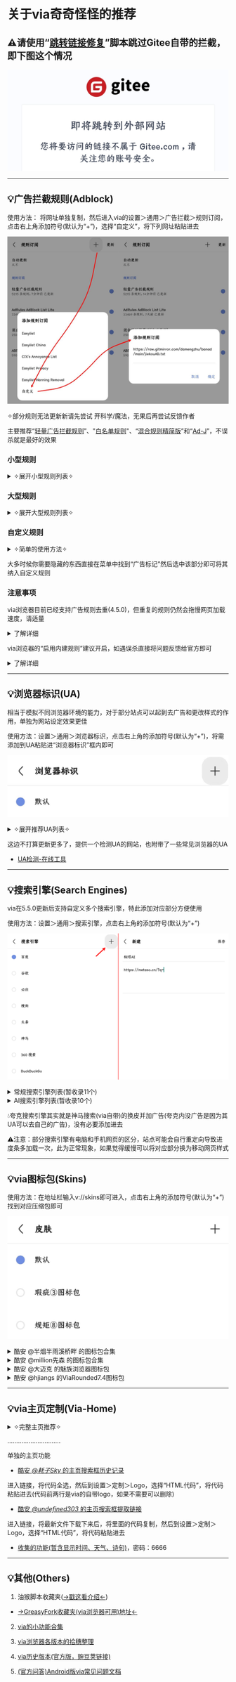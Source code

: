 # 关于via奇奇怪怪的推荐


## ⚠请使用“[跳转链接修复](https://greasyfork.org/zh-CN/scripts/395970)”脚本跳过Gitee自带的拦截，即下图这个情况

![输入图片说明](1000021304.jpg)

*****

## 💡广告拦截规则(Adblock)
使用方法：
将网址单独复制，然后进入via的设置＞通用＞广告拦截＞规则订阅，点击右上角添加符号(默认为“+”)，选择“自定义”，将下列网址粘贴进去

![输入图片说明](1000021305.jpg)

✧部分规则无法更新新请先尝试 开科学/魔法，无果后再尝试反馈作者

主要推荐“[轻量广告拦截规则](https://raw.gitmirror.com/damengzhu/banad/main/jiekouAD.txt)”、"[白名单规则](https://mirror.ghproxy.com/raw.githubusercontent.com/8680/GOODBYEADS/master/allow.txt)"、“[混合规则精简版](https://lingeringsound.github.io/adblock_auto/Rules/adblock_auto_lite.txt)”和“[Ad-J](https://gcore.jsdelivr.net/gh/jk278/Ad-J/Ad-J.txt)”，不误杀就是最好的效果

### 小型规则

<details>
  <summary> ✧展开小型规则列表✧ </summary>

- [Ad-J](https://gcore.jsdelivr.net/gh/jk278/Ad-J/Ad-J.txt)(300+规则)

- [去除APP下载提醒](https://cdn.jsdelivr.net/gh/Noyllopa/NoAppDownload@master/NoAppDownload.txt)(1000+规则)

- [白名单规则](https://mirror.ghproxy.com/raw.githubusercontent.com/8680/GOODBYEADS/master/allow.txt)(4000+规则，唯一一个全部为避免误杀的订阅)

- [轻量广告拦截规则](https://raw.gitmirror.com/damengzhu/banad/main/jiekouAD.txt)(酷安@大萌主，5000+规则)

- [AdGuard Mobile Ads filter](https://filters.adtidy.org/extension/ublock/filters/11.txt)(7000+规则)

- [adgk手机去广告规则](https://raw.githubusercontent.com/banbendalao/ADgk/master/ADgk.txt)(9000+规则，需开科学)

- [混合规则精简版](https://lingeringsound.github.io/adblock_auto/Rules/adblock_auto_lite.txt)(酷安@夕阳醉歌，2w+规则)

- [XXKiller](https://cdn.jsdelivr.net/gh/DoingDog/XXKiller@main/w.txt)(2w+规则)

</details>

### 大型规则

<details>
  <summary> ✧展开大型规则列表✧ </summary>

- [AdKiller-Lite](https://raw.gitmirror.com/PhoenixLjw/AdRules/main/filter-lite.txt)(3w+规则，包含“轻量广告拦截规则”和“去除APP下载提醒”)

- [AdRules AdBlock List Lite](https://adrules.top/adblock_lite.txt)(3w+规则，需开科学)

- [ABP Merge Rules](https://raw.gitmirror.com/damengzhu/abpmerge/main/abpmerge.txt)(5w+规则，包含“轻量广告拦截规则”)

- [AdFilters](https://cdn.jsdelivr.net/gh/o0HalfLife0o/list/ad3.txt)(6w+规则)

- [AdBlock Filter](https://raw.githubusercontent.com/217heidai/adblockfilters/main/rules/adblockfilters.txt)(11w+规则，包含“adgk手机去广告规则”，需开科学)

</details>

### 自定义规则

<details>
  <summary> ✧简单的使用方法✧ </summary>

例如：隐藏百度首页自动播放的视频(因为不是广告，大多规则订阅并不会将其加入)

```
baidu.com##[data-video-play-type="true"]
```

进入via的设置＞通用＞广告拦截＞自定义规则，将规则粘贴进去即可

![输入图片说明](1000021310.jpg)
</details>

大多时候你需要隐藏的东西直接在菜单中找到“广告标记”然后选中该部分即可将其纳入自定义规则

### 注意事项
via浏览器目前已经支持广告规则去重(4.5.0)，但重复的规则仍然会拖慢网页加载速度，请适量

<details>
  <summary> 了解详细 </summary>

  ![输入图片说明](1000028449.jpg)

</details>

via浏览器的“启用内建规则”建议开启，如遇误杀直接将问题反馈给官方即可

<details>
  <summary> 了解详细 </summary>

![输入图片说明](1000021306.jpg)

![输入图片说明](1000021307.jpg)

</details>

*****

## 💡浏览器标识(UA)
相当于模拟不同浏览器环境的能力，对于部分站点可以起到去广告和更改样式的作用，单独为网站设定效果更佳

使用方法：设置＞通用＞浏览器标识，点击右上角的添加符号(默认为“+”)，将需添加到UA粘贴进“浏览器标识”框内即可

![输入图片说明](IMG_20240315_183647.png)

<details>
  <summary> ✧展开推荐UA列表✧ </summary>

1. 简单搜索UA旧版整合

> 优点：百度关自动播放(不缓存)、防拉💩、必应无下载提示 <br> 缺点：没有搜索框、内核可能有点旧

> Mozilla/5.0 (Linux; U; Android 10; zh-CN; 2014811 Build/QQ3A.200805.001) AppleWebKit/537.36 (KHTML, like Gecko) Version/4.0 Chrome/119.0.2564.116 Quark/3.8.2.126 Mobile Safari/537.36 T7/10.3 SearchCraft/2.6.3 (Baidu; P1 8.0.0) edge

2. 简单搜索UA新版 

> 优点：百度有AI、关自动播放、会自动翻页、防拉💩 <br> 缺点：没有搜索框、UI变动大、没有横栏切换、视频仍然会缓存

> Mozilla/5.0 (Linux; Android 10; K) AppleWebKit/537.36 (KHTML, like Gecko) Chrome/120.0.0.0 Mobile Safari/537.36 SearchCraft/3.10.1 ChatSearch/1.0 SearchCraft/5.7.0.5 (Baidu; P1 10)

3. Edge浏览器默认UA 

> 优点：百度关自动播放(不缓存)、有搜索框 <br> 缺点：不防百度拉💩

> Mozilla/5.0 (Linux; Android 10; K) AppleWebKit/537.36 (KHTML, like Gecko) Chrome/117.0.0.0 Mobile Safari/537.36 EdgA/117.0.2045.38

4. 火狐/雨见浏览器默认UA `类似Edge的UA`

> Mozilla/5.0 (Android 14; Mobile; rv:120.0) Gecko/120.0 Firefox/120.0

5. 小米浏览器默认UA 

> 最好是给百度系的单独设置，其他网页可能会加广告

> Mozilla/5.0 (Linux; U; Android 10; zh-cn; BMH-AN10 Build/HUAWEIBMH-AN10) AppleWebKit/537.36 (KHTML, like Gecko) Version/4.0 Chrome/112.0.5615.136 Mobile Safari/537.36 XiaoMi/MiuiBrowser/13.40.2-gn

6. 8.0.49版本微信的UA

>最好是只给提醒“请用微信APP打开”的网站使用

>Mozilla/5.0 (Linux; Android 14; 22081212C Build/UKQ1.230917.001; wv) AppleWebKit/537.36 (KHTML, like Gecko) Version/4.0 Chrome/116.0.0.0 Mobile Safari/537.36 XWEB/1160175 MMWEBSDK/20240404 MMWEBID/7962 MicroMessenger/8.0.49.2600(0x2800313D) WeChat/arm64 Weixin NetType/WIFI Language/zh_CN ABI/arm64

6. 酷安[ _@靈狐_ 自制的日用UA](https://www.coolapk.com/feed/39514762?shareKey=YTg2MDUwZTRhM2FmNjYwYWRhNTg~&shareUid=20596394)

因为自带介绍，而且大佬可能还在更新，这边就直接提供网址了，进去自行复制，[→戳这←](https://aifoxs.gitee.io/user-agent)

</details>

这边不打算更新更多了，提供一个检测UA的网站，也附带了一些常见浏览器的UA

* [UA检测-在线工具](https://useragent.buyaocha.com)


*****

## 💡搜索引擎(Search Engines)

via在5.5.0更新后支持自定义多个搜索引擎，特此添加对应部分方便使用

使用方法：设置＞通用＞搜索引擎，点击右上角的添加符号(默认为“+”)

![输入图片说明](1000038887.png)

<details><summary>常规搜索引擎列表(暂收录11个)</summary>

> 无追搜索(360搜索的更优解，不收集或跟踪用户数据) <br> https://www.wuzhuiso.com/s?q=

> Whoogle(Google源，目前没墙) <br> https://search.snine.nl/search?q=

> Yandex(俄国的搜索引擎) <br> https://www.yandex.com/search/touch/?text=

> Qwant(法国的搜索引擎，不收集和跟踪用户数据，据说联通搜索挺快的) <br> https://www.qwant.com/?q=

> Swisscows(瑞士的搜索引擎，不收集或跟踪用户数据) <br> https://swisscows.com/en/web?query=

> SearXNG(聚合搜索，目前没墙) <br> https://searx.si/search?q=

> Ecosia(德国的搜索引擎，国内网络会被劫持到Bing) <br> https://www.ecosia.org/search?q=

> Yahoo(日本的搜索引擎，要挂梯) <br> https://search.yahoo.com/search?p=

> Brave(美国的搜索引擎，要挂梯) <br> https://search.brave.com/search?q=

> StartPage(荷兰的搜索引擎，号称世界上最私密的搜索引擎，要挂梯) <br> https://www.startpage.com/sp/search?q=

> Yep(新加坡的搜索引擎，要挂梯) <br> https://yep.com/web?q=

</details>


<details><summary>AI搜索引擎列表(暂收录10个)</summary>

> 秘塔AI <br> https://metaso.cn/?q=

> 天工AI <br> https://www.tiangong.cn/result?q=

> ThinkAnyAI <br> https://thinkany.so/zh/search?q=

> 360AI <br> https://www.sou.com/?q=

> 十号AI <br> https://retardphobia.moebh.org/ui/search.html?q=

> iSouAI <br> https://isou.chat/search?q=

> PhindAI <br> https://phind-ai.com/zh/search?q=

> AndiAI <br> https://andisearch.com/?q=

> iAskAI <br> https://iask.ai/?q=

> PerplexityAI(要挂梯) <br> https://www.perplexity.ai/?q=

</details>

💧夸克搜索引擎其实就是神马搜索(via自带)的换皮并加广告(夸克内没广告是因为其UA可以去自己的广告)，没有必要添加进去

⚠注意：部分搜索引擎有电脑和手机网页的区分，站点可能会自行重定向导致进度条多加载一次，此为正常现象，如果觉得缓慢可以将对应部分换为移动网页样式

*****

## 💡via图标包(Skins)
使用方法：在地址栏输入v://skins即可进入，点击右上角的添加符号(默认为“+”)找到对应压缩包即可

![输入图片说明](1000021322.jpg)

<details><summary>酷安 @半烟半雨溪桥畔 的图标包合集</summary>

[酷安 _@半烟半雨溪桥畔_ 的图标包合集](https://www.lanzn.com/b0337qg1c)，密码：6666

![输入图片说明](1000021502.png)

</details>

<details><summary>酷安 @million先森 的图标包合集</summary>

[酷安 _@million先森_ 的图标包合集](https://www.lanzn.com/b02dx028j)，密码：9sbt

![输入图片说明](1000021877.png)

</details>

<details><summary>酷安 @大迈克 的魅族浏览器图标包</summary>

[酷安 _@大迈克_ 的魅族浏览器图标包](https://www.lanzn.com/b012evkxc)，密码：35ug

</details>

<details><summary>酷安 @hjiangs 的ViaRounded7.4图标包</summary>

[酷安 _@hjiangs_ 的ViaRounded7.4图标包](https://lanzoup.com/iaChK1nwib4f)

</details>


*****


## 💡via主页定制(Via-Home)
<details>
  <summary> ✧完整主页推荐✧ </summary>

1. [自用via定制主页](https://www.lanzn.com/b033jzlxa)，内含使用方法，密码：6666

功能：屏蔽下滑聚焦地址栏，增加下滑聚焦搜索框、双击聚焦搜索框，支持切换搜索引擎，搜索框删中文按钮，简易书签抽屉，点击展示小书签窗口的渐变logo

支持自定义，如有问题可找[酷安@半烟半雨溪桥畔](http://www.coolapk.com/u/20596394)
<details>
<summary>具体自定义内容展开</summary>

![输入图片说明](1000021544.jpg)

</details>

![输入图片说明](1000015546.gif)

2. [酷安 _@腿短的二狗子_ 的主页](https://www.lanzn.com/b06eccgmd)，内含使用方法，密码：6666

功能：在主页设置里支持GIF、mp4格式背景，支持显示天气和时间、搜索框左侧切换搜索引擎，搜索框右侧扫描二维码按钮，搜索框(官方问答)Android版 via 常见问题文档上方显示搜索历史，搜索框聚焦下移，完美书签抽屉

支持自定义，如有问题可找[酷安@腿短的二狗子](http://www.coolapk.com/u/3632084)，
<details>
<summary>具体自定义内容展开</summary>

进入书签抽屉，右上角齿轮即是主页设置 

![输入图片说明](1000021541.jpg)

</details>

![输入图片说明](1000021542.gif)

</details>

…………………………

单独的主页功能

- [酷安 _@耗子Sky_ 的主页搜索框历史记录](https://bitbucket.org/!api/2.0/snippets/lemon399/aqLxK4/4eeca77988a73c5cbb8a998bf89af21caacd67ae/files/hist.html)

进入链接，将代码全选，然后到设置＞定制＞Logo，选择“HTML代码”，将代码粘贴进去(代码前两行是via的自带logo，如果不需要可以删除)

- [酷安 _@undefined303_ 的主页搜索框提取链接](https://lanzoup.com/iXv4a1bj8uuf)

进入链接，将最新文件下载下来后，将里面的代码复制，然后到设置＞定制＞Logo，选择“HTML代码”，将代码粘贴进去

- [收集的功能(暂含显示时间、天气、诗句)](https://www.lanzn.com/b033s67ib)，密码：6666

*****

## 💡其他(Others)
1. 油猴脚本收藏夹([→戳这看介绍←](https://github.com/daybreak1929/ViaBrowserCollection/blob/main/README.md))
- [→GreasyFork收藏夹(via浏览器可用)地址←](https://greasyfork.org/zh-CN/scripts?set=586537)

2. [via的小功能合集](https://github.com/daybreak1929/ViaBrowserCollection/blob/main/via-help.md)

3. [via浏览器各版本的拾穗整理](https://www.sgfox.cc/archives/via-shisui.html)

4. [via历史版本(官方版，豌豆荚链接)](https://m.wandoujia.com/apps/6609177/history)

5. [(官方问答)Android版via常见问题文档](https://viayoo.com/zh-cn/docs/via-for-android-faq.html)
